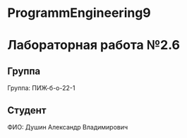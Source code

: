 # ProgrammEngineering9

# Лабораторная работа №2.6
## Группа
Группа: ПИЖ-б-о-22-1

## Студент
ФИО: Душин Александр Владимирович
